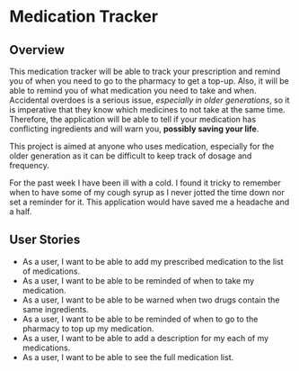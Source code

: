 # Medication Tracker

## Overview

This medication tracker will be able to track your prescription and remind you of when you need to go to the pharmacy to get a top-up. Also, it will be able to remind you of what medication you need to take and when. Accidental overdoes is a serious issue, *especially in older generations*, so it is imperative that they know which medicines to not take at the same time. Therefore, the application will be able to tell if your medication has conflicting ingredients and will warn you, **possibly saving your life**.

This project is aimed at anyone who uses medication, especially for the older generation as it can be difficult to keep track of dosage and frequency.

For the past week I have been ill with a cold. I found it tricky to remember when to have some of my cough syrup as I never jotted the time down nor set a reminder for it. This application would have saved me a headache and a half.

## User Stories

- As a user, I want to be able to add my prescribed medication to the list of medications.
- As a user, I want to be able to be reminded of when to take my medication.
- As a user, I want to be able to be warned when two drugs contain the same ingredients.
- As a user, I want to be able to be reminded of when to go to the pharmacy to top up my medication.
- As a user, I want to be able to add a description for my each of my medications.
- As a user, I want to be able to see the full medication list.